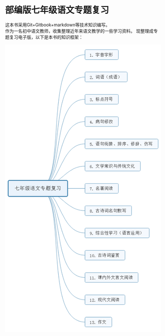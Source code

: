 # 部编版七年级语文专题复习

这本书采用Git+Gitbook+markdown等技术知识编写。<br>作为一名初中语文教师，收集整理近年来语文教学的一些学习资料。
现整理成专题复习电子版，以下是本书的知识框架：

![](img/tree001.png)
